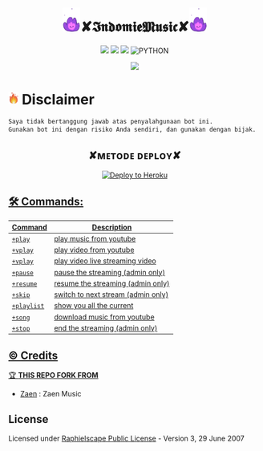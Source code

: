 <h1 align="center"><img src="./resources/extras/Indomiepurple.gif" width="35px">✘𝕴𝖓𝖉𝖔𝖒𝖎𝖊𝕸𝖚𝖘𝖎𝖈✘<img src="./resources/extras/Indomiepurple.gif" width="35px"></h1>

<p align="center">
    <a href="https://github.com/IndomieGorengSatu/Indomie-Music/commits/Indomi-Music"><img src="https://img.shields.io/github/last-commit/IndomieGorengSatu/Indomie-Music?color=ff0000&logo=github&logoColor=ffffff&style=for-the-badge" /></a>
    <a href="https://github.com/IndomieGorengSatu/Indomie-Music"> <img src="https://img.shields.io/github/repo-size/IndomieGorengSatu/Indomie-Music?logo=github&style=for-the-badge" /></a>
    <a href="https://pypi.org/project/Telethon/"><img src="https://img.shields.io/pypi/v/telethon?color=important&label=telethon&logo=python&logoColor=brightgreen&style=for-the-badge" /></a>
    <img alt="PYTHON" src="https://img.shields.io/badge/PYTHON-v3.9.6-purple?style=for-the-badge&logo=appveyor"/>
    </p>


<p align="center">
  <img src="https://telegra.ph/file/de20b441bf066f2fc7f3f.jpg">
</p>


# <img src="./resources/extras/GeezFire.gif" width="20px"> Disclaimer

```
Saya tidak bertanggung jawab atas penyalahgunaan bot ini.
Gunakan bot ini dengan risiko Anda sendiri, dan gunakan dengan bijak.
```

<h2 align="center">
   ✘ᴍᴇᴛᴏᴅᴇ ᴅᴇᴘʟᴏʏ✘
</h2>

<p align="center">
<a href="https://dashboard.heroku.com/new?template=https://github.com/IndomieGorengSatu/Indomie-Music"><img src="https://www.herokucdn.com/deploy/button.png" alt="Deploy to Heroku" target="_blank""/</a>


## 🛠 Commands:
| Command | Description |
| ------ | ------ |
| `+play` | play music from youtube |
| `+vplay` | play video from youtube |
| `+vplay` | play video live streaming video |
| `+pause` | pause the streaming (admin only) |
| `+resume` | resume the streaming (admin only) |
| `+skip` | switch to next stream (admin only) |
| `+playlist` | show you all the current | stream list |
| `+song` | download music from youtube |
| `+stop` | end the streaming (admin only) |


## © Credits

🏆 **THIS REPO FORK FROM**
*   [Zaen](https://github.com/Zaen-ubot) :  Zaen Music

## License
Licensed under [Raphielscape Public License](https://github.com/IndomieGorengSatu/Indomie-Userbot/blob/Indomie-Music/LICENSE) - Version 3, 29 June 2007
